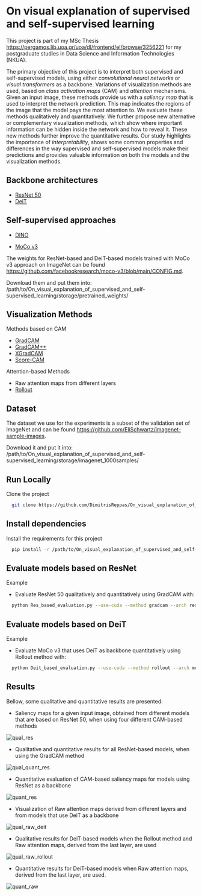 # On visual explanation of supervised and self-supervised learning

This project is part of my MSc Thesis https://pergamos.lib.uoa.gr/uoa/dl/frontend/el/browse/3256221  for my postgraduate studies in Data Science and Information Technologies (NKUA).

The primary objective of this project is to interpret both supervised and self-supervised models, using either *convolutional neural networks* or *visual transformers* as a backbone. Variations of visualization methods are used, based on *class activation maps* (CAM) and *attention* mechanisms. Given an input image, these methods provide us with a *saliency map* that is used to interpret the network prediction. This map indicates the regions of the image that the model pays the most attention to. We evaluate these methods qualitatively and quantitatively. We further propose new alternative or complementary visualization methods, which show where important information can be hidden inside the network and how to reveal it. These new methods further improve the quantitative results. Our study highlights the importance of *interpretability*, shows some common properties and differences in the way supervised and self-supervised models make their predictions and provides valuable information on both the models and the visualization methods.


## Backbone architectures

- [ResNet 50](https://arxiv.org/abs/1512.03385)
- [DeiT](https://arxiv.org/abs/2012.12877)

## Self-supervised approaches

- [DINO](https://arxiv.org/abs/2104.14294) 

- [MoCo v3](https://arxiv.org/abs/2003.04297)
  
The weights for ResNet-based and DeiT-based models trained with MoCo v3 approach on ImageNet can be found https://github.com/facebookresearch/moco-v3/blob/main/CONFIG.md.

Download them and put them into: /path/to/On_visual_explanation_of_supervised_and_self-supervised_learning/storage/pretrained_weights/

## Visualization Methods
Methods based on CAM
- [GradCAM](https://arxiv.org/abs/1610.02391)
- [GradCAM++](https://arxiv.org/abs/1710.11063)
- [XGradCAM](https://arxiv.org/abs/2008.02312)
- [Score-CAM](https://arxiv.org/abs/1910.01279) 

Attention-based Methods
- Raw attention maps from different layers
- [Rollout](https://arxiv.org/abs/2005.00928)

## Dataset

The dataset we use for the experiments is a subset of the validation set of ImageNet and can be found https://github.com/EliSchwartz/imagenet-sample-images. 

Download it and put it into: /path/to/On_visual_explanation_of_supervised_and_self-supervised_learning/storage/imagenet_1000samples/

## Run Locally

Clone the project

```bash
  git clone https://github.com/DimitrisReppas/On_visual_explanation_of_supervised_and_self-supervised_learning.git
```

## Install dependencies
Install the requirements for this project

```bash
  pip install -r /path/to/On_visual_explanation_of_supervised_and_self-supervised_learning/storage/requirements.txt
```

## Evaluate models based on ResNet

Example
- Evaluate ResNet 50 qualitatively and quantitatively using GradCAM with:

```bash
  python Res_based_evaluation.py --use-cuda --method gradcam --arch res_50 --data_path ../storage/imagenet_1000samples/ --output_dir ../storage/quant_results/ --saliency True
```

## Evaluate models based on DeiT

Example
- Evaluate MoCo v3 that uses DeiT as backbone quantitatively using Rollout method with:

```bash
  python Deit_based_evaluation.py --use-cuda --method rollout --arch moco_v3_deit_base --data_path ../storage/imagenet_1000samples/ --output_dir ../storage/quant_results/ --saliency False
```

## Results
Bellow, some qualitative and quantitative results are presented:
- Saliency maps for a given input image, obtained from different models that are based on ResNet 50, when using four different CAM-based methods

![qual_res](https://user-images.githubusercontent.com/74918841/212973589-bad8258d-a88c-4370-a4b9-9e9a63dcf658.png)

- Qualitative and quantitative results for all ResNet-based models, when using the GradCAM method

![qual_quant_res](https://user-images.githubusercontent.com/74918841/212977958-afe13f21-49bc-46ac-973a-a8afc5d5b672.png)

- Quantitative evaluation of CAM-based saliency maps for models using ResNet as a backbone

![quant_res](https://user-images.githubusercontent.com/74918841/212978765-a7bd1363-fa84-4264-b3c2-dd739effd757.png)

- Visualization of Raw attention maps derived from different layers and from models that use DeiT as a backbone

![qual_raw_deit](https://user-images.githubusercontent.com/74918841/212979452-98815efa-e5f0-4a56-9418-65e34b96c3f4.png)

- Qualitative results for DeiT-based models when the Rollout method and Raw attention maps, derived from the last layer, are used

![qual_raw_rollout](https://user-images.githubusercontent.com/74918841/212981569-09ac8f00-ff7a-456e-87b2-02edbbfca406.png)

- Quantitative results for DeiT-based models when Raw attention maps, derived from the last layer, are used.

![quant_raw](https://user-images.githubusercontent.com/74918841/212982076-7bcdeaec-b2b4-4a1e-85f9-c9913a8a6e3b.png)
